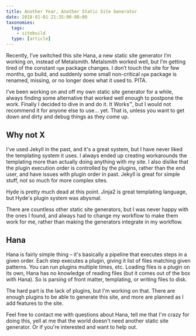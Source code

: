 ```yaml
---
title: Another Year, Another Static Site Generator
date: 2018-01-01 21:35:00-08:00
taxonomies:
  tags:
    - sitebuild
  type: [article]
---
```

Recently, I’ve switched this site Hana, a new static site generator I’m working on, instead of Metalsmith. Metalsmith worked well, but I’m getting tired of the constant `npm` package changes. I don’t touch the site for few months, go build, and suddenly some small non-critical `npm` package is renamed, missing, or no longer does what it used to. PITA.

I’ve been working on and off my own static site generator for a while, always finding some alternative that worked well enough to postpone the work. Finally I decided to dive in and do it. It Works™, but I would not recommend it for anyone else to use… yet. That is, unless you want to get down and dirty and debug things as they come up.

## Why not X

I've used Jekyll in the past, and it's a great system, but I have never liked the templating system it uses. I always ended up creating workarounds the templating more than actually doing anything with my site. I also dislike that the plugin execution order is controlled by the plugins, rather than the end user, and have issues with plugin order in past. Jekyll is great for simple stuff, not so much for more complex sites.

Hyde is pretty much dead at this point. Jinja2 is great templating language, but Hyde's plugin system was abysmal.

There are countless other static site generators, but I was never happy with the ones I found, and always had to change my workflow to make them work for me, rather than making the generators integrate in my workflow.

## Hana

Hana is fairly simple thing – it's basically a pipeline that executes steps in a given order. Each step executes a plugin, giving it list of files matching given patterns. You can run plugins multiple times, etc. Loading files is a plugin on its own, Hana has no knowledge of reading files (but it comes out of the box with Hana). So is parsing of front matter, templating, or writing files to disk. 

The hard part is the lack of plugins, but I'm working on that. There are enough plugins to be able to generate this site, and more are planned as I add features to the site.

Feel free to contact me with questions about Hana, tell me that I'm crazy for doing this, yell at me that the world doesn't need another static site generator. Or if you're interested and want to help out.

